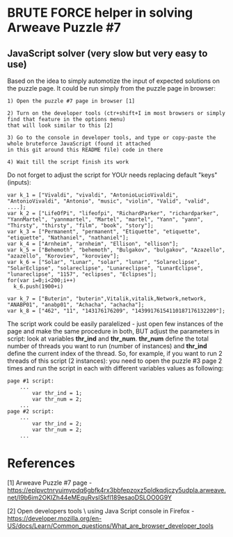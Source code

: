 # BRUTE FORCE helper in solving Arweave Puzzle #7

## JavaScript solver (very slow but very easy to use)

Based on the idea to simply automotize the input of expected solutions on the puzzle page. It could be run simply from the puzzle page in browser:
```
1) Open the puzzle #7 page in browser [1]

2) Turn on the developer tools (ctr+shift+I im most browsers or simply find that feature in the options menu) 
that will look similar to this [2]

3) Go to the console in developer tools, and type or copy-paste the whole bruteforce JavaScript (found it attached
in this git around this README file) code in there

4) Wait till the script finish its work
```

Do not forget to adjust the script for YOUr needs replacing default "keys" (inputs):

```
var k_1 = ["Vivaldi", "vivaldi", "AntonioLucioVivaldi", "AntonioVivaldi", "Antonio", "music", "violin", "Valid", "valid", ....];
var k_2 = ["LifeOfPi", "lifeofpi", "RichardParker", "richardparker", "YannMartel", "yannmartel", "Martel", "martel", "Yann", "yann", "Thirsty", "thirsty", "film", "book", "story"];
var k_3 = ["Permanent", "permanent", "Etiquette", "etiquette", "etiquette", "Nathaniel", "nathaniel"];
var k_4 = ["Arnheim", "arnheim", "Ellison", "ellison"];
var k_5 = ["Behemoth", "behemoth", "Bulgakov", "bulgakov", "Azazello", "azazello", "Koroviev", "koroviev"];
var k_6 = ["Solar", "Lunar", "solar", "lunar", "Solareclipse", "SolarEclipse", "solareclipse", "Lunareclipse", "LunarEclipse", "lunareclipse", "1157", "eclipses", "Eclipses"];
for(var i=0;i<200;i++)
  k_6.push(1900+i)
  
var k_7 = ["Buterin", "buterin",Vitalik,vitalik,Network,network, "ANABP01", "anabp01", "Achacha", "achacha"];
var k_8 = ["462", "11", "143176176209", "14399176154110187176132209"];
```

The script work could be easily paralelized - just open few instances of the page and make the same procedure in both, BUT adjust the parameters in script: look at variables **thr_ind** and **thr_num**.
**thr_num** define the total number of threads you want to run (number of instances) and **thr_ind** define the current index of the thread. So, for example, if you want to run 2 threads of this script (2 instances): you need to open the puzzle #3 page 2 times and run the script in each with different variables values as following:
```
page #1 script:
    ...
        var thr_ind = 1;
        var thr_num = 2;   
    ...
page #2 script:
    ...
        var thr_ind = 2;
        var thr_num = 2;   
    ...
```

# References
[1] Arweave Puzzle #7 page - https://eplpvctnryuimypdq6gbfk4rx3bbfepzoxz5pldkqdjczy5udpla.arweave.net/I9b6im2OKIZh44eMEquRvsISkfl189esaoDSLOO0G9Y

[2] Open developers tools \ using Java Script console in Firefox - https://developer.mozilla.org/en-US/docs/Learn/Common_questions/What_are_browser_developer_tools
